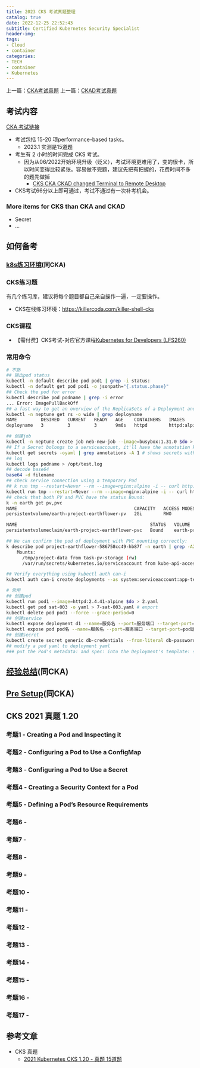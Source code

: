 ```yaml
---
title: 2023 CKS 考试真题整理
catalog: true
date: 2022-12-25 22:52:43
subtitle: Certified Kubernetes Security Specialist
header-img:
tags: 
- Cloud
- container
categories:
- TECH
- container
- Kubernetes
---
```


上一篇：[CKA考试真题](./Kubernates-Certified-Kubernetes-Administrator-CKA.html)
上一篇：[CKAD考试真题](./Kubernates-Certified-Kubernetes-Application-Developer-CKAD.html)

## 考试内容

[CKA 考试链接](https://training.linuxfoundation.org/certification/certified-kubernetes-security-specialist/#)

- 考试包括 15-20 项performance-based tasks。
  - 2023.1 实测是15道题
- 考生有 2 小时的时间完成 CKS 考试。
  - 因为从06/2022开始环境升级（贬义），考试环境更难用了，变的很卡，所以时间变得比较紧张。容易做不完题，建议先把有把握的，花费时间不多的题先做掉
    - [CKS CKA CKAD changed Terminal to Remote Desktop ](https://itnext.io/cks-cka-ckad-changed-terminal-to-remote-desktop-157a26c1d5e)
- CKS考试66分以上即可通过，考试不通过有一次补考机会。

### More items for CKS than CKA and CKAD

- Secret
- ...

## 如何备考

### [k8s练习环境](./Kubernates-Certified-Kubernetes-Administrator-CKA.html#k8s%E7%BB%83%E4%B9%A0%E7%8E%AF%E5%A2%83)(同CKA)

### CKS练习题

有几个练习库，建议将每个题目都自己亲自操作一遍，一定要操作。

- CKS在线练习环境：https://killercoda.com/killer-shell-cks

### CKS课程

- 【需付费】CKS考试-对应官方课程[Kubernetes for Developers (LFS260)](https://training.linuxfoundation.org/training/kubernetes-security-essentials-lfs260/)

### 常用命令

```bash
# 不熟
## 输出pod status
kubectl -n default describe pod pod1 | grep -i status:
kubectl -n default get pod pod1 -o jsonpath="{.status.phase}"
## Check the pod for error
kubectl describe pod podname | grep -i error
... Error: ImagePullBackOff
## a fast way to get an overview of the ReplicaSets of a Deployment and their images could be done with:
kubectl -n neptune get rs -o wide | grep deployname
NAME         DESIRED   CURRENT   READY   AGE    CONTAINERS   IMAGES         SELECTOR
deployname   3         3         3       9m6s   httpd        httpd:alpine   app=wonderful

## 创建job
kubectl -n neptune create job neb-new-job --image=busybox:1.31.0 $do > /opt/course/3/job.yaml -- sh -c "sleep 2 && echo done"
## If a Secret bolongs to a serviceaccount, it'll have the annotation kubernetes.io/service-account.name
kubectl get secrets -oyaml | grep annotations -A 1 # shows secrets with first annotation
## log
kubectl logs podname > /opt/test.log
## decode base64
base64 -d filename
## check service connection using a temporary Pod
## k run tmp --restart=Never --rm --image=nginx:alpine -i -- curl http://svcname.namespace:svcport
kubectl run tmp --restart=Never --rm --image=nginx:alpine -i -- curl http://svcname.namespace:80
## check that both PV and PVC have the status Bound:
k -n earth get pv,pvc
NAME                                            CAPACITY   ACCESS MODES   RECLAIM POLICY   STATUS   CLAIM                                 STORAGECLASS   REASON   AGE
persistentvolume/earth-project-earthflower-pv   2Gi        RWO            Retain           Bound    earth/earth-project-earthflower-pvc                           8m4s

NAME                                                  STATUS   VOLUME                         CAPACITY   ACCESS MODES   STORAGECLASS   AGE
persistentvolumeclaim/earth-project-earthflower-pvc   Bound    earth-project-earthflower-pv   2Gi        RWO                           7m38s

## We can confirm the pod of deployment with PVC mounting correctly:
k describe pod project-earthflower-586758cc49-hb87f -n earth | grep -A2 Mount:
    Mounts:
      /tmp/project-data from task-pv-storage (rw)
      /var/run/secrets/kubernetes.io/serviceaccount from kube-api-access-jj2t2 (ro)

## Verify everything using kubectl auth can-i
kubectl auth can-i create deployments --as system:serviceaccount:app-team1:cicd-token -n app-team1 # YES
```

```bash
# 常用
## 创建pod
kubectl run pod1 --image=httpd:2.4.41-alpine $do > 2.yaml
kubectl get pod sat-003 -o yaml > 7-sat-003.yaml # export
kubectl delete pod pod1 --force --grace-period=0
## 创建service
kubectl expose deployment d1 --name=服务名 --port=服务端口 --target-port=pod运行端口 --type=类型
kubectl expose pod pod名 --name=服务名 --port=服务端口 --target-port=pod运行端口 --type=类型
## 创建secret
kubectl create secret generic db-credentials --from-literal db-password=passwd
## modify a pod yaml to deployment yaml
### put the Pod's metadata: and spec: into the Deployment's template: section:

```

## [经验总结](http://liyuankun.top/Kubernates-Certified-Kubernetes-Administrator-CKA.html#%E7%BB%8F%E9%AA%8C%E6%80%BB%E7%BB%93)(同CKA)

## [Pre Setup](http://liyuankun.top/Kubernates-Certified-Kubernetes-Administrator-CKA.html#pre-setup)(同CKA)

## CKS 2021 真题 1.20

### 考题1 - Creating a Pod and Inspecting it


### 考题2 - Configuring a Pod to Use a ConfigMap

### 考题3 - Configuring a Pod to Use a Secret



### 考题4 - Creating a Security Context for a Pod



### 考题5 - Defining a Pod’s Resource Requirements



### 考题6 - 

### 考题7 - 

### 考题8 - 

### 考题9 - 

### 考题10 - 

### 考题11 - 

### 考题12 - 

### 考题13 - 

### 考题14 - 

### 考题15 - 

### 考题16 - 

### 考题17 - 

## 参考文章

- CKS 真题
  - [2021 Kubernetes CKS 1.20 - 真题 15道题](https://blog.csdn.net/itsaka/category_11111851.html)
